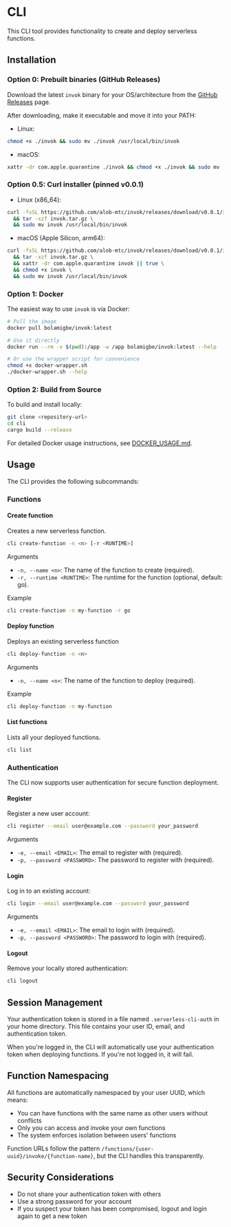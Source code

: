 # CLI

This CLI tool provides functionality to create and deploy serverless functions.

## Installation

### Option 0: Prebuilt binaries (GitHub Releases)

Download the latest `invok` binary for your OS/architecture from the [GitHub Releases](https://github.com/alob-mtc/invok/releases) page.

After downloading, make it executable and move it into your PATH:

- Linux: 
```sh
chmod +x ./invok && sudo mv ./invok /usr/local/bin/invok
```
- macOS:
```sh
xattr -dr com.apple.quarantine ./invok && chmod +x ./invok && sudo mv ./invok /usr/local/bin/invok
```

### Option 0.5: Curl installer (pinned v0.0.1)

- Linux (x86_64):
```sh
curl -fsSL https://github.com/alob-mtc/invok/releases/download/v0.0.1/invok-v0.0.1-x86_64-unknown-linux-gnu.tar.gz -o invok.tar.gz \
  && tar -xzf invok.tar.gz \
  && sudo mv invok /usr/local/bin/invok
```

- macOS (Apple Silicon, arm64):
```sh
curl -fsSL https://github.com/alob-mtc/invok/releases/download/v0.0.1/invok-v0.0.1-aarch64-apple-darwin.tar.gz -o invok.tar.gz \
  && tar -xzf invok.tar.gz \
  && xattr -dr com.apple.quarantine invok || true \
  && chmod +x invok \
  && sudo mv invok /usr/local/bin/invok
```

### Option 1: Docker

The easiest way to use `invok` is via Docker:

```sh
# Pull the image
docker pull bolamigbe/invok:latest

# Use it directly
docker run --rm -v $(pwd):/app -w /app bolamigbe/invok:latest --help

# Or use the wrapper script for convenience
chmod +x docker-wrapper.sh
./docker-wrapper.sh --help
```

### Option 2: Build from Source

To build and install locally:

```sh
git clone <repository-url>
cd cli
cargo build --release
```

For detailed Docker usage instructions, see [DOCKER_USAGE.md](../DOCKER_USAGE.md).

## Usage

The CLI provides the following subcommands:

### Functions

#### Create function

Creates a new serverless function.

```sh
cli create-function -n <n> [-r <RUNTIME>]
```

Arguments

- `-n, --name <n>`: The name of the function to create (required).
- `-r, --runtime <RUNTIME>`: The runtime for the function (optional, default: go).

Example

```sh
cli create-function -n my-function -r go
```

#### Deploy function

Deploys an existing serverless function

```sh
cli deploy-function -n <n>
```

Arguments

- `-n, --name <n>`: The name of the function to deploy (required).

Example

```sh
cli deploy-function -n my-function
```

#### List functions

Lists all your deployed functions.

```sh
cli list
```

### Authentication

The CLI now supports user authentication for secure function deployment.

#### Register

Register a new user account:

```sh
cli register --email user@example.com --password your_password
```

Arguments

- `-e, --email <EMAIL>`: The email to register with (required).
- `-p, --password <PASSWORD>`: The password to register with (required).

#### Login

Log in to an existing account:

```sh
cli login --email user@example.com --password your_password
```

Arguments

- `-e, --email <EMAIL>`: The email to login with (required).
- `-p, --password <PASSWORD>`: The password to login with (required).

#### Logout

Remove your locally stored authentication:

```sh
cli logout
```

## Session Management

Your authentication token is stored in a file named `.serverless-cli-auth` in your home directory. This file contains your user ID, email, and authentication token.

When you're logged in, the CLI will automatically use your authentication token when deploying functions. If you're not logged in, it will fail.

## Function Namespacing

All functions are automatically namespaced by your user UUID, which means:

- You can have functions with the same name as other users without conflicts
- Only you can access and invoke your own functions
- The system enforces isolation between users' functions

Function URLs follow the pattern `/functions/{user-uuid}/invoke/{function-name}`, but the CLI handles this transparently.

## Security Considerations

- Do not share your authentication token with others
- Use a strong password for your account
- If you suspect your token has been compromised, logout and login again to get a new token

